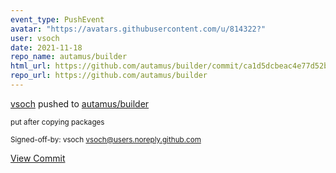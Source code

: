 ```yaml
---
event_type: PushEvent
avatar: "https://avatars.githubusercontent.com/u/814322?"
user: vsoch
date: 2021-11-18
repo_name: autamus/builder
html_url: https://github.com/autamus/builder/commit/ca1d5dcbeac4e77d52b6cfa228c34597378dcb32
repo_url: https://github.com/autamus/builder
---
```


<a href='https://github.com/vsoch' target='_blank'>vsoch</a> pushed to <a href='https://github.com/autamus/builder' target='_blank'>autamus/builder</a>

<small>put after copying packages

Signed-off-by: vsoch <vsoch@users.noreply.github.com></small>

<a href='https://github.com/autamus/builder/commit/ca1d5dcbeac4e77d52b6cfa228c34597378dcb32' target='_blank'>View Commit</a>